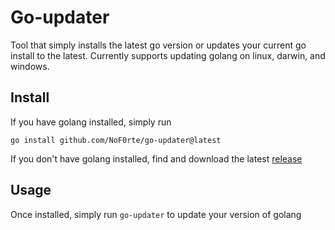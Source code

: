 # Go-updater

Tool that simply installs the latest go version or updates your current go install to the latest. Currently supports updating golang on linux, darwin, and windows.

## Install
If you have golang installed, simply run
```
go install github.com/NoF0rte/go-updater@latest
```

If you don't have golang installed, find and download the latest [release](https://github.com/NoF0rte/go-updater/releases/latest)

## Usage
Once installed, simply run `go-updater` to update your version of golang